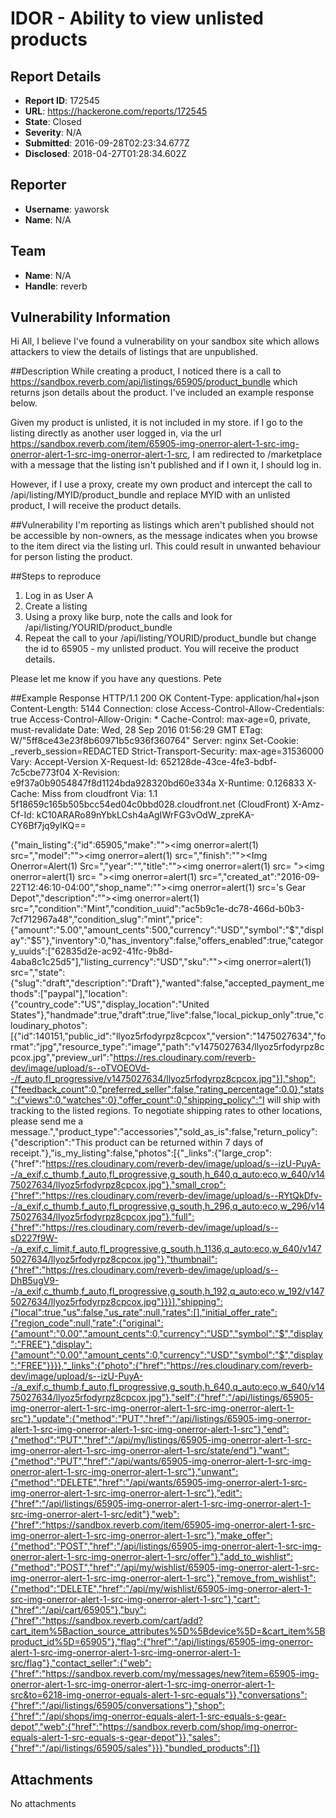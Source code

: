# IDOR - Ability to view unlisted products

## Report Details
- **Report ID**: 172545
- **URL**: https://hackerone.com/reports/172545
- **State**: Closed
- **Severity**: N/A
- **Submitted**: 2016-09-28T02:23:34.677Z
- **Disclosed**: 2018-04-27T01:28:34.602Z

## Reporter
- **Username**: yaworsk
- **Name**: N/A

## Team
- **Name**: N/A
- **Handle**: reverb

## Vulnerability Information
Hi All,
I believe I've found a vulnerability on your sandbox site which allows attackers to view the details of listings that are unpublished.

##Description
While creating a product, I noticed there is a call to https://sandbox.reverb.com/api/listings/65905/product_bundle which returns json details about the product. I've included an example response below.

Given my product is unlisted, it is not included in my store. if I go to the listing directly as another user logged in, via the url https://sandbox.reverb.com/item/65905-img-onerror-alert-1-src-img-onerror-alert-1-src-img-onerror-alert-1-src, I am redirected to /marketplace with a message that the listing isn't published and if I own it, I should log in.

However, if I use a proxy, create my own product and intercept the call to /api/listing/MYID/product_bundle and replace MYID with an unlisted product, I will receive the product details.

##Vulnerability
I'm reporting as listings which aren't published should not be accessible by non-owners, as the message indicates when you browse to the item direct via the listing url. This could result in unwanted behaviour for person listing the product.

##Steps to reproduce
1. Log in as User A
2. Create a listing
3. Using a proxy like burp, note the calls and look for /api/listing/YOURID/product_bundle
4. Repeat the call to your /api/listing/YOURID/product_bundle but change the id to 65905 - my unlisted product. You will receive the product details.

Please let me know if you have any questions.
Pete

##Example Response
HTTP/1.1 200 OK
Content-Type: application/hal+json
Content-Length: 5144
Connection: close
Access-Control-Allow-Credentials: true
Access-Control-Allow-Origin: *
Cache-Control: max-age=0, private, must-revalidate
Date: Wed, 28 Sep 2016 01:56:29 GMT
ETag: W/"5ff8ce43e23f8b60971b5c936f360764"
Server: nginx
Set-Cookie: _reverb_session=REDACTED
Strict-Transport-Security: max-age=31536000
Vary: Accept-Version
X-Request-Id: 652128de-43ce-4fe3-bdbf-7c5cbe773f04
X-Revision: e9f37a0b9054847f8d1124bda928320bd60e334a
X-Runtime: 0.126833
X-Cache: Miss from cloudfront
Via: 1.1 5f18659c165b505bcc54ed04c0bbd028.cloudfront.net (CloudFront)
X-Amz-Cf-Id: kC10ARARo89nYbkLCsh4aAgIWrFG3vOdW_zpreKA-CY6Bf7jq9ylKQ==

{"main_listing":{"id":65905,"make":"\"><img onerror=alert(1) src=","model":"\"><img onerror=alert(1) src=","finish":"\"><Img Onerror=Alert(1) Src=","year":"","title":"\"><img onerror=alert(1) src= \"><img onerror=alert(1) src= \"><img onerror=alert(1) src=","created_at":"2016-09-22T12:46:10-04:00","shop_name":"\"><img onerror=alert(1) src='s Gear Depot","description":"\"&gt;&lt;img onerror=alert(1) src=","condition":"Mint","condition_uuid":"ac5b9c1e-dc78-466d-b0b3-7cf712967a48","condition_slug":"mint","price":{"amount":"5.00","amount_cents":500,"currency":"USD","symbol":"$","display":"$5"},"inventory":0,"has_inventory":false,"offers_enabled":true,"category_uuids":["62835d2e-ac92-41fc-9b8d-4aba8c1c25d5"],"listing_currency":"USD","sku":"\"><img onerror=alert(1) src=","state":{"slug":"draft","description":"Draft"},"wanted":false,"accepted_payment_methods":["paypal"],"location":{"country_code":"US","display_location":"United States"},"handmade":true,"draft":true,"live":false,"local_pickup_only":true,"cloudinary_photos":[{"id":140151,"public_id":"llyoz5rfodyrpz8cpcox","version":"1475027634","format":"jpg","resource_type":"image","path":"v1475027634/llyoz5rfodyrpz8cpcox.jpg","preview_url":"https://res.cloudinary.com/reverb-dev/image/upload/s--oTVOEOVd--/f_auto,fl_progressive/v1475027634/llyoz5rfodyrpz8cpcox.jpg"}],"shop":{"feedback_count":0,"preferred_seller":false,"rating_percentage":0.0},"stats":{"views":0,"watches":0},"offer_count":0,"shipping_policy":"I will ship with tracking to the listed regions. To negotiate shipping rates to other locations, please send me a message.","product_type":"accessories","sold_as_is":false,"return_policy":{"description":"This product can be returned within 7 days of receipt."},"is_my_listing":false,"photos":[{"_links":{"large_crop":{"href":"https://res.cloudinary.com/reverb-dev/image/upload/s--izU-PuyA--/a_exif,c_thumb,f_auto,fl_progressive,g_south,h_640,q_auto:eco,w_640/v1475027634/llyoz5rfodyrpz8cpcox.jpg"},"small_crop":{"href":"https://res.cloudinary.com/reverb-dev/image/upload/s--RYtQkDfv--/a_exif,c_thumb,f_auto,fl_progressive,g_south,h_296,q_auto:eco,w_296/v1475027634/llyoz5rfodyrpz8cpcox.jpg"},"full":{"href":"https://res.cloudinary.com/reverb-dev/image/upload/s--sD227f9W--/a_exif,c_limit,f_auto,fl_progressive,g_south,h_1136,q_auto:eco,w_640/v1475027634/llyoz5rfodyrpz8cpcox.jpg"},"thumbnail":{"href":"https://res.cloudinary.com/reverb-dev/image/upload/s--DhB5ugV9--/a_exif,c_thumb,f_auto,fl_progressive,g_south,h_192,q_auto:eco,w_192/v1475027634/llyoz5rfodyrpz8cpcox.jpg"}}}],"shipping":{"local":true,"us":false,"us_rate":null,"rates":[],"initial_offer_rate":{"region_code":null,"rate":{"original":{"amount":"0.00","amount_cents":0,"currency":"USD","symbol":"$","display":"FREE"},"display":{"amount":"0.00","amount_cents":0,"currency":"USD","symbol":"$","display":"FREE"}}}},"_links":{"photo":{"href":"https://res.cloudinary.com/reverb-dev/image/upload/s--izU-PuyA--/a_exif,c_thumb,f_auto,fl_progressive,g_south,h_640,q_auto:eco,w_640/v1475027634/llyoz5rfodyrpz8cpcox.jpg"},"self":{"href":"/api/listings/65905-img-onerror-alert-1-src-img-onerror-alert-1-src-img-onerror-alert-1-src"},"update":{"method":"PUT","href":"/api/listings/65905-img-onerror-alert-1-src-img-onerror-alert-1-src-img-onerror-alert-1-src"},"end":{"method":"PUT","href":"/api/my/listings/65905-img-onerror-alert-1-src-img-onerror-alert-1-src-img-onerror-alert-1-src/state/end"},"want":{"method":"PUT","href":"/api/wants/65905-img-onerror-alert-1-src-img-onerror-alert-1-src-img-onerror-alert-1-src"},"unwant":{"method":"DELETE","href":"/api/wants/65905-img-onerror-alert-1-src-img-onerror-alert-1-src-img-onerror-alert-1-src"},"edit":{"href":"/api/listings/65905-img-onerror-alert-1-src-img-onerror-alert-1-src-img-onerror-alert-1-src/edit"},"web":{"href":"https://sandbox.reverb.com/item/65905-img-onerror-alert-1-src-img-onerror-alert-1-src-img-onerror-alert-1-src"},"make_offer":{"method":"POST","href":"/api/listings/65905-img-onerror-alert-1-src-img-onerror-alert-1-src-img-onerror-alert-1-src/offer"},"add_to_wishlist":{"method":"POST","href":"/api/my/wishlist/65905-img-onerror-alert-1-src-img-onerror-alert-1-src-img-onerror-alert-1-src"},"remove_from_wishlist":{"method":"DELETE","href":"/api/my/wishlist/65905-img-onerror-alert-1-src-img-onerror-alert-1-src-img-onerror-alert-1-src"},"cart":{"href":"/api/cart/65905"},"buy":{"href":"https://sandbox.reverb.com/cart/add?cart_item%5Baction_source_attributes%5D%5Bdevice%5D=&cart_item%5Bproduct_id%5D=65905"},"flag":{"href":"/api/listings/65905-img-onerror-alert-1-src-img-onerror-alert-1-src-img-onerror-alert-1-src/flag"},"contact_seller":{"web":{"href":"https://sandbox.reverb.com/my/messages/new?item=65905-img-onerror-alert-1-src-img-onerror-alert-1-src-img-onerror-alert-1-src&to=6218-img-onerror-equals-alert-1-src-equals"}},"conversations":{"href":"/api/listings/65905/conversations"},"shop":{"href":"/api/shops/img-onerror-equals-alert-1-src-equals-s-gear-depot","web":{"href":"https://sandbox.reverb.com/shop/img-onerror-equals-alert-1-src-equals-s-gear-depot"}},"sales":{"href":"/api/listings/65905/sales"}}},"bundled_products":[]}

## Attachments
No attachments
